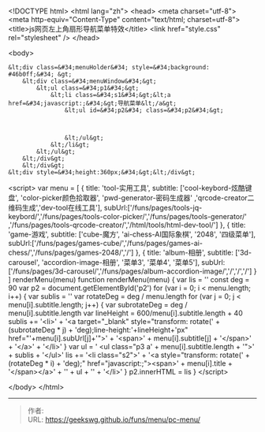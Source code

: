# 

&lt;!DOCTYPE html&gt;
&lt;html lang=&#34;zh&#34;&gt;
&lt;head&gt;
    &lt;meta charset=&#34;utf-8&#34;&gt;
    &lt;meta http-equiv=&#34;Content-Type&#34; content=&#34;text/html; charset=utf-8&#34;&gt;
    &lt;title&gt;js网页左上角扇形导航菜单特效&lt;/title&gt;
    &lt;link href=&#34;style.css&#34; rel=&#34;stylesheet&#34; /&gt;
&lt;/head&gt;

&lt;body&gt;

    &lt;div class=&#34;menuHolder&#34; style=&#34;background: #46b0ff;&#34; &gt;
        &lt;div class=&#34;menuWindow&#34;&gt;
            &lt;ul class=&#34;p1&#34;&gt;
                &lt;li class=&#34;s1&#34;&gt;&lt;a href=&#34;javascript:;&#34;&gt;导航菜单&lt;/a&gt;
                    &lt;ul id=&#34;p2&#34; class=&#34;p2&#34;&gt;
                        
                        
        
                    &lt;/ul&gt;
                &lt;/li&gt;
            &lt;/ul&gt;
        &lt;/div&gt;
        &lt;/div&gt;
    &lt;div style=&#34;height:360px;&#34;&gt;&lt;/div&gt;
    
&lt;script&gt;
        var menu = [
            {
                title: &#39;tool-实用工具&#39;,
                subtitle: [&#39;cool-keybord-炫酷键盘&#39;, &#39;color-picker颜色拾取器&#39;, &#39;pwd-generator-密码生成器&#39;
                ,&#39;qrcode-creator二维码生成&#39;,&#39;dev-tool在线工具&#39;],
                subUrl:[&#39;/funs/pages/tools-jq-keybord/&#39;,&#39;/funs/pages/tools-color-picker/&#39;,&#39;/funs/pages/tools-generator/&#39;
                ,&#39;/funs/pages/tools-qrcode-creator/&#39;,&#39;/html/tools/html-dev-tool/&#39;]
            },
            {
                title: &#39;game-游戏&#39;,
                subtitle: [&#39;cube-魔方&#39;, &#39;ai-chess-AI国际象棋&#39;, &#39;2048&#39;, &#39;四级菜单&#39;],
                subUrl:[&#39;/funs/pages/games-cube/&#39;,&#39;/funs/pages/games-ai-chess/&#39;,&#39;/funs/pages/games-2048/&#39;,&#39;/&#39;]
            },
            {
                title: &#39;album-相册&#39;,
                subtitle: [&#39;3d-carousel&#39;, &#39;accordion-image-相册&#39;, &#39;菜单3&#39;, &#39;菜单4&#39;, &#39;菜单5&#39;],
                subUrl:[&#39;/funs/pages/3d-carousel/&#39;,&#39;/funs/pages/album-accordion-image/&#39;,&#39;/&#39;,&#39;/&#39;,&#39;/&#39;]
            }
        ]
        renderMenu(menu)
        function renderMenu(menu) {
            var lis = &#39;&#39;
            const deg = 90
            var p2 = document.getElementById(&#39;p2&#39;)
            for (var i = 0; i &lt; menu.length; i&#43;&#43;) {
                var sublis = &#39;&#39;
                var rotateDeg = deg / menu.length
                for (var j = 0; j &lt; menu[i].subtitle.length; j&#43;&#43;) {
                    var subrotateDeg = deg / menu[i].subtitle.length
                    var lineHeight = 600/menu[i].subtitle.length &#43; 40
                    sublis &#43;= &#39;&lt;li&gt;&#39; &#43;
                        &#39;&lt;a target=&#34;_blank&#34; style=&#34;transform: rotate(&#39; &#43; (subrotateDeg * j) &#43; &#39;deg);line-height:&#39;&#43;lineHeight&#43;&#39;px&#34; href=&#34;&#39;&#43;menu[i].subUrl[j]&#43;&#39;&#34;&gt;&#39; &#43;
                        &#39;&lt;span&gt;&#39; &#43; menu[i].subtitle[j] &#43; &#39;&lt;/span&gt;&#39; &#43;
                        &#39;&lt;/a&gt;&#39; &#43;
                        &#39;&lt;/li&gt;&#39;
                }
                var ul = &#39; &lt;ul class=&#34;p3 a&#39; &#43; menu[i].subtitle.length &#43; &#39;&#34;&gt;&#39; &#43; sublis &#43; &#39;&lt;/ul&gt;&#39;
                lis &#43;= &#39;&lt;li class=&#34;s2&#34;&gt;&#39; &#43;
                    &#39;&lt;a style=&#34;transform: rotate(&#39; &#43; (rotateDeg * i) &#43; &#39;deg);&#34; href=&#34;javascript:;&#34;&gt;&lt;span&gt;&#39; &#43; menu[i].title &#43; &#39;&lt;/span&gt;&lt;/a&gt;&#39; &#43;
                    &#39;&#39; &#43; ul &#43; &#39;&#39; &#43;
                    &#39;&lt;/li&gt;&#39;
            }
            p2.innerHTML = lis
        }
&lt;/script&gt;
  
&lt;/body&gt;
&lt;/html&gt;

---

> 作者:   
> URL: https://geekswg.github.io/funs/menu/pc-menu/  

